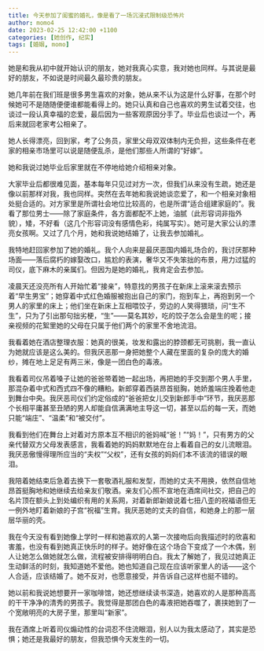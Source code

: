 ```yaml
---
title: 今天参加了闺蜜的婚礼，像是看了一场沉浸式限制级恐怖片
author: momo4
date: 2023-02-25 12:42:00 +1100
categories: [她创作, 纪实]
tags: [婚姻, momo]
---
```


她是和我从初中就开始认识的朋友，她对我真心实意，我对她也同样。与其说是最好的朋友，不如说是时间最久最珍贵的朋友。

她几年前在我们班是很多男生喜欢的对象，她从来不认为这是什么好事，在那个时候她可不是随随便便谁都能看得上的。她只认真和自己也喜欢的男生试着交往，也谈过一段认真幸福的恋爱，最后因为一些客观原因分手了。毕业后也谈过一个，再后来就回老家考公相亲了。

她人长得漂亮，回到家，考了公务员，家里父母双双体制内无负担，这些条件在老家的相亲市场里可以说是随便乱杀，是他们那些人所谓的“好嫁”。

她和我说过她毕业后家里就在不停地给她介绍相亲对象。

大家毕业后都很难见面，基本每年只见过对方一次，但我们从来没有生疏，她还是像以前那样对我，我也同样。突然在去年她和我说她谈恋爱了，和一个相亲对象相处挺合适的。对方家里是所谓社会地位比较高的，也是所谓“适合组建家庭的”。我看了那位男士——除了家庭条件，各方面都配不上她，油腻（此形容词非指外貌），矮，不好看（这几个形容词没有感情色彩，纯属写实）。她可是大家公认的漂亮女孩啊。又过了几个月，她和我说她结婚了，让我去参加婚礼。

我特地赶回家参加了她的婚礼。我个人向来是最厌恶国内婚礼场合的，我讨厌那种场面——落后腐朽的嫁娶改口，尴尬的表演，奢华又不失笨拙的布景，用力过猛的司仪，底下麻木的亲属们。但因为是她的婚礼，我肯定会去参加。

凌晨天还没亮所有人开始忙着“接亲”，特意找的男孩子在新床上滚来滚去预示着“早生男宝”；她穿着中式红色婚服被抱出自己的家门，抱到车上，再抱到另一个男人的家里的床上；他们坐在新床上互相喂饺子，旁边的人笑得猥琐，问“生不生”，只为了引出那句拙劣梗，“生”——莫名其妙，吃的饺子怎么会是生的呢；接亲视频的花絮里她的父母在只属于他们两个的家里不舍地流泪。

我看着她在酒店整理衣服：她真的很美，妆发和露出的脖颈都无可挑剔，我一直认为她就应该是这么美的。但我厌恶那一身把她整个人藏在里面的复杂的庞大的婚纱，摊在地上足足有两三米，像是一团白色的毒液。

我看着司仪吊着嗓子让她的爸爸带着她一起出场，再把她的手交到那个男人手里，那混杂着中式和西式四不像的糟粕。新郎穿着西装昂首挺胸，她娇羞端庄挽着他走到舞台中央。我厌恶司仪们约定俗成的“爸爸把女儿交到新郎手中”环节，我厌恶那个长相平庸甚至丑陋的男人却能自信满满地主导这一切，甚至以后的每一天，而她只能“端庄”、“温柔”和“被交付”。

我看到他们在舞台上对着对方原本互不相识的爸妈喊“爸！”“妈！”，只有男方的父亲代替双方父母发表感言，我看着她的妈妈默默地在台上看着自己的女儿流眼泪。我厌恶傲慢得理所应当的“夫权”“父权”，还有女孩的妈妈们本不该流的错误的眼泪。

我陪着她结束后急着去换下一套敬酒礼服和发型，而她的丈夫不用换，依然自信地昂首挺胸地和她继续去给亲友们敬酒。亲友们心照不宣地在酒席间社交，把自己的名片顶在额头上到处编织有用的关系网，对着新郎新娘说着七扭八歪的祝福语但无一例外地盯着新娘的子宫“祝福”生育。我厌恶她的丈夫的自信，和她身上的那一层层华丽的壳。

我在今天没有看到她像上学时一样和她喜欢的人第一次接吻后向我描述时的欣喜和害羞，也没有看到她真正快乐时的样子。她好像在这个场合下变成了一个木偶，别人让她怎么做她就怎么做，流程被安排得明明白白。我太了解她了，我见过她真正生动鲜活的时刻，我知道她不爱他。她也知道自己现在应该听家里人的话——这个人合适，应该结婚了。她不反对，也愿意接受，并告诉自己这样也挺不错的。

她以前和我说她想要开一家咖啡馆，她还想继续读书深造，她喜欢的人是那种高高的干干净净的清秀的男孩子。我觉得是那团白色的毒液把她吞噬了，裹挟她到了一个宽敞明亮的大房子里，那里叫“新家”。

我在酒席上听着司仪煽动性的台词忍不住流眼泪，别人以为我太感动了，其实是恐惧；她还是我最好的朋友，但我恐惧今天发生的一切。